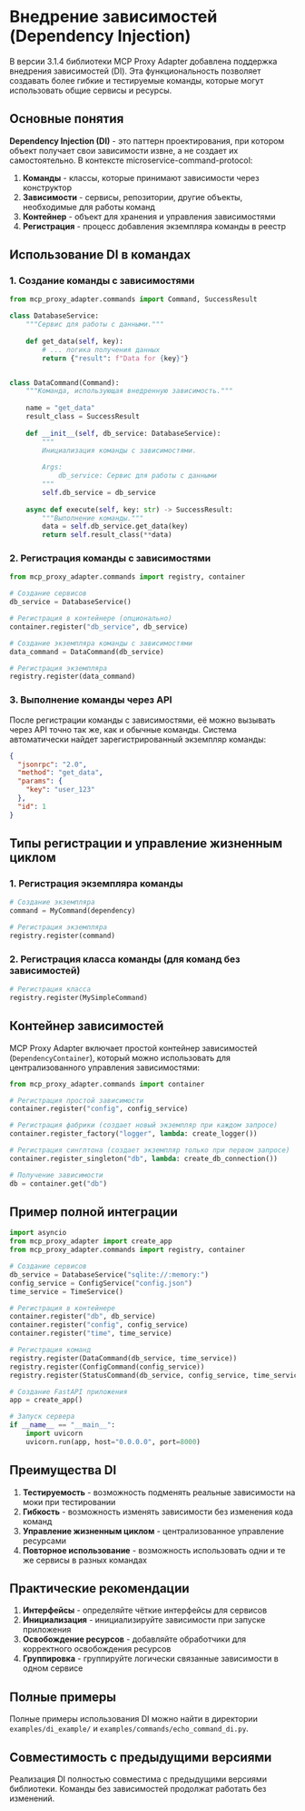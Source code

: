 # Внедрение зависимостей (Dependency Injection)

В версии 3.1.4 библиотеки MCP Proxy Adapter добавлена поддержка внедрения зависимостей (DI).
Эта функциональность позволяет создавать более гибкие и тестируемые команды, которые
могут использовать общие сервисы и ресурсы.

## Основные понятия

**Dependency Injection (DI)** - это паттерн проектирования, при котором объект получает свои
зависимости извне, а не создает их самостоятельно. В контексте microservice-command-protocol:

1. **Команды** - классы, которые принимают зависимости через конструктор
2. **Зависимости** - сервисы, репозитории, другие объекты, необходимые для работы команд
3. **Контейнер** - объект для хранения и управления зависимостями
4. **Регистрация** - процесс добавления экземпляра команды в реестр

## Использование DI в командах

### 1. Создание команды с зависимостями

```python
from mcp_proxy_adapter.commands import Command, SuccessResult

class DatabaseService:
    """Сервис для работы с данными."""
    
    def get_data(self, key):
        # ... логика получения данных
        return {"result": f"Data for {key}"}


class DataCommand(Command):
    """Команда, использующая внедренную зависимость."""
    
    name = "get_data"
    result_class = SuccessResult
    
    def __init__(self, db_service: DatabaseService):
        """
        Инициализация команды с зависимостями.
        
        Args:
            db_service: Сервис для работы с данными
        """
        self.db_service = db_service
    
    async def execute(self, key: str) -> SuccessResult:
        """Выполнение команды."""
        data = self.db_service.get_data(key)
        return self.result_class(**data)
```

### 2. Регистрация команды с зависимостями

```python
from mcp_proxy_adapter.commands import registry, container

# Создание сервисов
db_service = DatabaseService()

# Регистрация в контейнере (опционально)
container.register("db_service", db_service)

# Создание экземпляра команды с зависимостями
data_command = DataCommand(db_service)

# Регистрация экземпляра
registry.register(data_command)
```

### 3. Выполнение команды через API

После регистрации команды с зависимостями, её можно вызывать через API точно так же, как и обычные команды. Система автоматически найдет зарегистрированный экземпляр команды:

```json
{
  "jsonrpc": "2.0",
  "method": "get_data",
  "params": {
    "key": "user_123"
  },
  "id": 1
}
```

## Типы регистрации и управление жизненным циклом

### 1. Регистрация экземпляра команды

```python
# Создание экземпляра
command = MyCommand(dependency)

# Регистрация экземпляра
registry.register(command)
```

### 2. Регистрация класса команды (для команд без зависимостей)

```python
# Регистрация класса
registry.register(MySimpleCommand)
```

## Контейнер зависимостей

MCP Proxy Adapter включает простой контейнер зависимостей (`DependencyContainer`), который можно использовать для централизованного управления зависимостями:

```python
from mcp_proxy_adapter.commands import container

# Регистрация простой зависимости
container.register("config", config_service)

# Регистрация фабрики (создает новый экземпляр при каждом запросе)
container.register_factory("logger", lambda: create_logger())

# Регистрация синглтона (создает экземпляр только при первом запросе)
container.register_singleton("db", lambda: create_db_connection())

# Получение зависимости
db = container.get("db")
```

## Пример полной интеграции

```python
import asyncio
from mcp_proxy_adapter import create_app
from mcp_proxy_adapter.commands import registry, container

# Создание сервисов
db_service = DatabaseService("sqlite://:memory:")
config_service = ConfigService("config.json")
time_service = TimeService()

# Регистрация в контейнере
container.register("db", db_service)
container.register("config", config_service)
container.register("time", time_service)

# Регистрация команд
registry.register(DataCommand(db_service, time_service))
registry.register(ConfigCommand(config_service))
registry.register(StatusCommand(db_service, config_service, time_service))

# Создание FastAPI приложения
app = create_app()

# Запуск сервера
if __name__ == "__main__":
    import uvicorn
    uvicorn.run(app, host="0.0.0.0", port=8000)
```

## Преимущества DI

1. **Тестируемость** - возможность подменять реальные зависимости на моки при тестировании
2. **Гибкость** - возможность изменять зависимости без изменения кода команд
3. **Управление жизненным циклом** - централизованное управление ресурсами
4. **Повторное использование** - возможность использовать одни и те же сервисы в разных командах

## Практические рекомендации

1. **Интерфейсы** - определяйте чёткие интерфейсы для сервисов
2. **Инициализация** - инициализируйте зависимости при запуске приложения
3. **Освобождение ресурсов** - добавляйте обработчики для корректного освобождения ресурсов
4. **Группировка** - группируйте логически связанные зависимости в одном сервисе

## Полные примеры

Полные примеры использования DI можно найти в директории `examples/di_example/` и `examples/commands/echo_command_di.py`.

## Совместимость с предыдущими версиями

Реализация DI полностью совместима с предыдущими версиями библиотеки. Команды без зависимостей продолжат работать без изменений. 